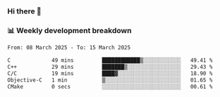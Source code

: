 ### Hi there 👋

### 📊 Weekly development breakdown
<!--START_SECTION:waka-->

```txt
From: 08 March 2025 - To: 15 March 2025

C             49 mins         ████████████▒░░░░░░░░░░░░   49.41 %
C++           29 mins         ███████▒░░░░░░░░░░░░░░░░░   29.43 %
C/C           19 mins         ████▓░░░░░░░░░░░░░░░░░░░░   18.90 %
Objective-C   1 min           ▒░░░░░░░░░░░░░░░░░░░░░░░░   01.65 %
CMake         0 secs          ░░░░░░░░░░░░░░░░░░░░░░░░░   00.61 %
```

<!--END_SECTION:waka-->
